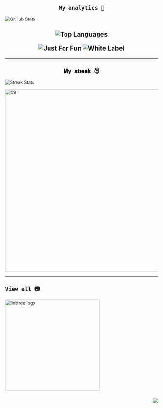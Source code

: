 
<h2 align="center"><code>My analytics 🌟</code></h2>

  <img src="https://github-readme-stats.vercel.app/api?username=bxnefly&show_icons=true&hide_border=true&theme=radical&bg_color=0d0d2b&title_color=9d4edd&text_color=ffc6ff&icon_color=c77dff" alt="GitHub Stats">
</p>

<h2 align="center">
  <img src="https://github-readme-stats.vercel.app/api/top-langs/?username=bxnefly&layout=compact&hide_border=true&theme=radical&bg_color=0d0d2b&title_color=9d4edd&text_color=ffc6ff&icon_color=c77dff" alt="Top Languages">
</p>

  <img src="https://img.shields.io/badge/Status-Just%20For%20Fun-9d4edd?style=flat-square&logo=github&logoColor=white" alt="Just For Fun">
  <img src="https://img.shields.io/badge/Type-White%20Label-c77dff?style=flat-square&logo=git&logoColor=white" alt="White Label">
</p>

---

<h2 align="center"><code>𝐌𝐲 𝐬𝐭𝐫𝐞𝐚𝐤 😈</code></h2>

  <img src="https://github-readme-streak-stats.herokuapp.com/?user=bxnefly&theme=dark&background=0d0d2b&ring=ff6ac1&fire=ffc6ff&currStreakLabel=9d4edd" alt="Streak Stats">
</p>


  <img src="https://github.com/user-attachments/assets/cd566266-6271-46bc-9617-557c01d81e5e" alt="Gif" width="600px">
</p>

---


## <code>View all 📷</code>

<div align="left">
  <a href="https://guns.lol/bxnefly" target="_blank">
    <img src="https://raw.githubusercontent.com/maurodesouza/profile-readme-generator/master/src/assets/icons/social/linktree/default.svg" width="312" height="300" alt="linktree logo"  />
  </a>
</div>

###


<img align="right" src="https://profile-counter.glitch.me/bxnefly/count.svg?"  />

###